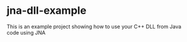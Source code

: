 # jna-dll-example
This is an example project showing how to use your C++ DLL from Java code using JNA
